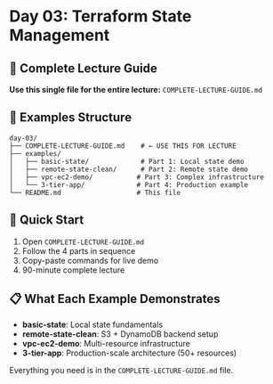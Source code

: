 # Day 03: Terraform State Management

## 🎯 Complete Lecture Guide
**Use this single file for the entire lecture:** `COMPLETE-LECTURE-GUIDE.md`

## 📁 Examples Structure
```
day-03/
├── COMPLETE-LECTURE-GUIDE.md    # ← USE THIS FOR LECTURE
├── examples/
│   ├── basic-state/             # Part 1: Local state demo
│   ├── remote-state-clean/      # Part 2: Remote state demo  
│   ├── vpc-ec2-demo/           # Part 3: Complex infrastructure
│   └── 3-tier-app/             # Part 4: Production example
└── README.md                   # This file
```

## 🚀 Quick Start
1. Open `COMPLETE-LECTURE-GUIDE.md`
2. Follow the 4 parts in sequence
3. Copy-paste commands for live demo
4. 90-minute complete lecture

## 📋 What Each Example Demonstrates
- **basic-state**: Local state fundamentals
- **remote-state-clean**: S3 + DynamoDB backend setup
- **vpc-ec2-demo**: Multi-resource infrastructure
- **3-tier-app**: Production-scale architecture (50+ resources)

Everything you need is in the `COMPLETE-LECTURE-GUIDE.md` file.